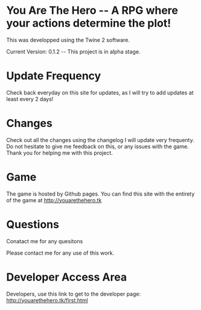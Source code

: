 # You Are The Hero --  A RPG where your actions determine the plot!

This was developped using the Twine 2 software.

Current Version: 0.1.2 -- This project is in alpha stage.

# Update Frequency
Check back everyday on this site for updates, as I will try to add updates at least every 2 days!

# Changes

Check out all the changes using the changelog I will update very frequenty.
Do not hesitate to give me feedback on this, or any issues with the game. Thank you for helping me with this project.
 
# Game

The game is hosted by Github pages. You can find this site with the entirety of the game at http://youarethehero.tk
 
# Questions
 
 Conatact me for any quesitons
 
 Please contact me for any use of this work.
 
# Developer Access Area

Developers, use this link to get to the developer page: http://youarethehero.tk/first.html
 
 

